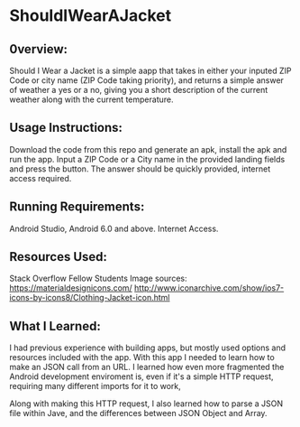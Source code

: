 # ShouldIWearAJacket
## 0verview:
Should I Wear a Jacket is a simple aapp that takes in either your inputed ZIP Code or city name (ZIP Code taking priority),
and returns a simple answer of weather a yes or a no, giving you a short description of the current weather along with the current 
temperature.

## Usage Instructions:
Download the code from this repo and generate an apk, install the apk and run the app. Input a ZIP Code or a City name in the provided
landing fields and press the button. The answer should be quickly provided, internet access required.

## Running Requirements:
Android Studio,
Android 6.0 and above.
Internet Access.

## Resources Used:
Stack Overflow
Fellow Students
Image sources:
https://materialdesignicons.com/
http://www.iconarchive.com/show/ios7-icons-by-icons8/Clothing-Jacket-icon.html

## What I Learned:
I had previous experience with building apps, but mostly used options and resources included with the app. With this app
I needed to learn how to make an JSON call from an URL. I learned how even more fragmented the Android development enviroment is,
even if it's a simple HTTP request, requiring many different imports for it to work,

Along with making this HTTP request, I also learned how to parse a JSON file within Jave, and the differences between JSON Object and
Array.
